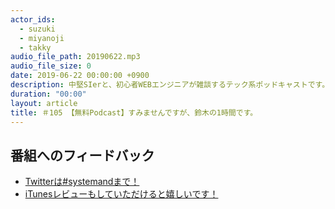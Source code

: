 ```yaml
---
actor_ids:
  - suzuki
  - miyanoji
  - takky
audio_file_path: 20190622.mp3
audio_file_size: 0
date: 2019-06-22 00:00:00 +0900
description: 中堅SIerと、初心者WEBエンジニアが雑談するテック系ポッドキャストです。
duration: "00:00"
layout: article
title: ＃105 【無料Podcast】すみませんですが、鈴木の1時間です。
---
```

## 番組へのフィードバック
* [Twitterは#systemandまで！](https://twitter.com/search?q=%23systemand)
* [iTunesレビューもしていただけると嬉しいです！](https://itunes.apple.com/jp/podcast/systemand-online/id1205168408?mt=2)

